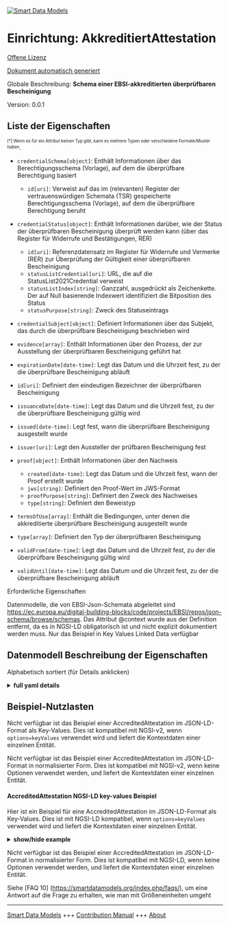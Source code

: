 <!-- 10-Header -->  
[![Smart Data Models](https://smartdatamodels.org/wp-content/uploads/2022/01/SmartDataModels_logo.png "Logo")](https://smartdatamodels.org)  
Einrichtung: AkkreditiertAttestation  
====================================<!-- /10-Header -->  
<!-- 15-License -->  
[Offene Lizenz](https://github.com/smart-data-models//dataModel.VerifiableCredentials/blob/master/AccreditedAttestation/LICENSE.md)  
[Dokument automatisch generiert](https://docs.google.com/presentation/d/e/2PACX-1vTs-Ng5dIAwkg91oTTUdt8ua7woBXhPnwavZ0FxgR8BsAI_Ek3C5q97Nd94HS8KhP-r_quD4H0fgyt3/pub?start=false&loop=false&delayms=3000#slide=id.gb715ace035_0_60)  
<!-- /15-License -->  
<!-- 20-Description -->  
Globale Beschreibung: **Schema einer EBSI-akkreditierten überprüfbaren Bescheinigung**  
Version: 0.0.1  
<!-- /20-Description -->  
<!-- 30-PropertiesList -->  

## Liste der Eigenschaften  

<sup><sub>[*] Wenn es für ein Attribut keinen Typ gibt, kann es mehrere Typen oder verschiedene Formate/Muster haben</sub></sup>.  
- `credentialSchema[object]`: Enthält Informationen über das Berechtigungsschema (Vorlage), auf dem die überprüfbare Berechtigung basiert  	- `id[uri]`: Verweist auf das im (relevanten) Register der vertrauenswürdigen Schemata (TSR) gespeicherte Berechtigungsschema (Vorlage), auf dem die überprüfbare Berechtigung beruht    
- `credentialStatus[object]`: Enthält Informationen darüber, wie der Status der überprüfbaren Bescheinigung überprüft werden kann (über das Register für Widerrufe und Bestätigungen, RER)  	- `id[uri]`: Referenzdatensatz im Register für Widerrufe und Vermerke (RER) zur Überprüfung der Gültigkeit einer überprüfbaren Bescheinigung    
	- `statusListCredential[uri]`: URL, die auf die StatusList2021Credential verweist    
	- `statusListIndex[string]`: Ganzzahl, ausgedrückt als Zeichenkette. Der auf Null basierende Indexwert identifiziert die Bitposition des Status    
	- `statusPurpose[string]`: Zweck des Statuseintrags    
- `credentialSubject[object]`: Definiert Informationen über das Subjekt, das durch die überprüfbare Bescheinigung beschrieben wird  	  
- `evidence[array]`: Enthält Informationen über den Prozess, der zur Ausstellung der überprüfbaren Bescheinigung geführt hat  - `expirationDate[date-time]`: Legt das Datum und die Uhrzeit fest, zu der die überprüfbare Bescheinigung abläuft  - `id[uri]`: Definiert den eindeutigen Bezeichner der überprüfbaren Bescheinigung  - `issuanceDate[date-time]`: Legt das Datum und die Uhrzeit fest, zu der die überprüfbare Bescheinigung gültig wird  - `issued[date-time]`: Legt fest, wann die überprüfbare Bescheinigung ausgestellt wurde  - `issuer[uri]`: Legt den Aussteller der prüfbaren Bescheinigung fest  - `proof[object]`: Enthält Informationen über den Nachweis  	- `created[date-time]`: Legt das Datum und die Uhrzeit fest, wann der Proof erstellt wurde    
	- `jws[string]`: Definiert den Proof-Wert im JWS-Format    
	- `proofPurpose[string]`: Definiert den Zweck des Nachweises    
	- `type[string]`: Definiert den Beweistyp    
- `termsOfUse[array]`: Enthält die Bedingungen, unter denen die akkreditierte überprüfbare Bescheinigung ausgestellt wurde  - `type[array]`: Definiert den Typ der überprüfbaren Bescheinigung  - `validFrom[date-time]`: Legt das Datum und die Uhrzeit fest, zu der die überprüfbare Bescheinigung gültig wird  - `validUntil[date-time]`: Legt das Datum und die Uhrzeit fest, zu der die überprüfbare Bescheinigung abläuft  <!-- /30-PropertiesList -->  
<!-- 35-RequiredProperties -->  
Erforderliche Eigenschaften  
<!-- /35-RequiredProperties -->  
<!-- 40-RequiredProperties -->  
Datenmodelle, die von EBSI-Json-Schemata abgeleitet sind https://ec.europa.eu/digital-building-blocks/code/projects/EBSI/repos/json-schema/browse/schemas. Das Attribut @context wurde aus der Definition entfernt, da es in NGSI-LD obligatorisch ist und nicht explizit dokumentiert werden muss. Nur das Beispiel in Key Values Linked Data verfügbar  
<!-- /40-RequiredProperties -->  
<!-- 50-DataModelHeader -->  
## Datenmodell Beschreibung der Eigenschaften  
Alphabetisch sortiert (für Details anklicken)  
<!-- /50-DataModelHeader -->  
<!-- 60-ModelYaml -->  
<details><summary><strong>full yaml details</strong></summary>    
```yaml  
AccreditedAttestation:    
  description: Schema of an EBSI Accredited Verifiable Attestation    
  properties:    
    credentialSchema:    
      description: Contains information about the credential schema (template) on which the Verifiable Authorisation is based    
      properties:    
        id:    
          description: References the credential schema (template) stored on the (relevant) Trusted Schemas Registry (TSR) on which the Verifiable Authorisation is based    
          format: uri    
          type: string    
          x-ngsi:    
            type: Property    
        type:    
          description: Defines credential schema type    
          enum:    
            - FullJsonSchemaValidator2021    
          type: string    
          x-ngsi:    
            type: Property    
      required:    
        - id    
        - type    
      type: object    
      x-ngsi:    
        type: Property    
    credentialStatus:    
      description: 'Contains information about how to verify the status of the Verifiable Attestation (via the Revocation and Endorsement Registry, RER)'    
      properties:    
        id:    
          description: References record in the Revocation and Endorsement Registry (RER) to enable verification of a Verifiable Attestation’s validity    
          format: uri    
          type: string    
          x-ngsi:    
            type: Property    
        statusListCredential:    
          description: URL referencing the StatusList2021Credential    
          format: uri    
          type: string    
          x-ngsi:    
            type: Property    
        statusListIndex:    
          description: Integer expressed as a string. The zero based index value identifies the bit position of the status    
          type: string    
          x-ngsi:    
            type: Property    
        statusPurpose:    
          description: Purpose of the status entry    
          enum:    
            - revocation    
            - suspension    
          type: string    
          x-ngsi:    
            type: Property    
        type:    
          description: Defines the Verifiable Credential status type    
          type: string    
          x-ngsi:    
            type: Property    
      required:    
        - id    
        - type    
      type: object    
      x-ngsi:    
        type: Property    
    credentialSubject:    
      description: Defines information about the subject that is described by the Verifiable Attestation    
      properties:    
        id:    
          description: Defines the DID of the subject that is described by the Verifiable Attestation    
          format: uri    
          type: string    
          x-ngsi:    
            type: Property    
      type: object    
      x-ngsi:    
        type: Property    
    evidence:    
      description: Contains information about the process which resulted in the issuance of the Verifiable Attestation    
      items:    
        properties:    
          documentPresence:    
            items:    
              description: Description to be completed    
              type: string    
              x-ngsi:    
                type: Property    
            type: array    
          evidenceDocument:    
            items:    
              description: Description to be completed    
              type: string    
              x-ngsi:    
                type: Property    
            type: array    
          id:    
            description: 'If present, it MUST contain a URL that points to where more information about this instance of evidence can be found'    
            type: string    
            x-ngsi:    
              type: Property    
          subjectPresence:    
            description: Description to be completed    
            type: string    
            x-ngsi:    
              type: Property    
          type:    
            description: Defines the evidence type    
            items:    
              type: string    
            type: array    
            x-ngsi:    
              type: Property    
        required:    
          - id    
          - type    
        type: object    
      type: array    
      x-ngsi:    
        type: Property    
    expirationDate:    
      description: 'Defines the date and time, when the Verifiable Attestation expires'    
      format: date-time    
      type: string    
      x-ngsi:    
        type: Property    
    id:    
      description: Defines unique identifier of the Verifiable Attestation    
      format: uri    
      type: string    
      x-ngsi:    
        type: Property    
    issuanceDate:    
      description: 'Defines the date and time, when the Verifiable Attestation becomes valid'    
      format: date-time    
      type: string    
      x-ngsi:    
        type: Property    
    issued:    
      description: Defines when the Verifiable Attestation was issued    
      format: date-time    
      type: string    
      x-ngsi:    
        type: Property    
    issuer:    
      description: Defines the issuer of the Verifiable Attestation    
      format: uri    
      type: string    
      x-ngsi:    
        type: Property    
    proof:    
      description: Contains information about the proof    
      properties:    
        created:    
          description: 'Defines the date and time, when the proof has been created'    
          format: date-time    
          type: string    
          x-ngsi:    
            type: Property    
        jws:    
          description: Defines the proof value in JWS format    
          type: string    
          x-ngsi:    
            type: Property    
        proofPurpose:    
          description: Defines the purpose of the proof    
          type: string    
          x-ngsi:    
            type: Property    
        type:    
          description: Defines the proof type    
          type: string    
          x-ngsi:    
            type: Property    
        verificationMethod:    
          description: Contains information about the verification method / proof mechanisms    
          type: string    
          x-ngsi:    
            type: Property    
      required:    
        - type    
        - proofPurpose    
        - created    
        - verificationMethod    
        - jws    
      type: object    
      x-ngsi:    
        type: Property    
    termsOfUse:    
      description: Contains the terms under which the Accredited Verifiable Attestation was issued    
      items:    
        description: Description to be completed    
        properties:    
          id:    
            description: Contains a URL that points to where more information about this instance of terms of use can be found    
            format: uri    
            type: string    
            x-ngsi:    
              type: Property    
          type:    
            description: Defines the type of terms of use    
            type: string    
            x-ngsi:    
              type: Property    
        required:    
          - id    
          - type    
        type: object    
        x-ngsi:    
          type: Property    
      type: array    
      x-ngsi:    
        type: Property    
    type:    
      description: Defines the Verifiable Credential type    
      items:    
        type: string    
      type: array    
      x-ngsi:    
        type: Property    
    validFrom:    
      description: 'Defines the date and time, when the Verifiable Attestation becomes valid'    
      format: date-time    
      type: string    
      x-ngsi:    
        type: Property    
    validUntil:    
      description: 'Defines the date and time, when the Verifiable Attestation expires'    
      format: date-time    
      type: string    
      x-ngsi:    
        type: Property    
  required: []    
  type: object    
  x-derived-from: https://ec.europa.eu/digital-building-blocks/code/projects/EBSI/repos/json-schema/browse/schemas/ebsi-accredited-attestation/2022-11/schema.json    
  x-disclaimer: 'Redistribution and use in source and binary forms, with or without modification, are permitted  provided that the license conditions are met. Copyleft (c) 2022 Contributors to Smart Data Models Program'    
  x-license-url: https://github.com/smart-data-models/dataModel.VerifiableCredentials/blob/master/AccreditedAttestation/LICENSE.md    
  x-model-schema: ""    
  x-model-tags: 'EBSI, Verifiable Credentials'    
  x-version: 0.0.1    
```  
</details>    
<!-- /60-ModelYaml -->  
<!-- 70-MiddleNotes -->  
<!-- /70-MiddleNotes -->  
<!-- 80-Examples -->  
## Beispiel-Nutzlasten  
Nicht verfügbar ist das Beispiel einer AccreditedAttestation im JSON-LD-Format als Key-Values. Dies ist kompatibel mit NGSI-v2, wenn `options=keyValues` verwendet wird und liefert die Kontextdaten einer einzelnen Entität.  
Nicht verfügbar ist das Beispiel einer AccreditedAttestation im JSON-LD-Format in normalisierter Form. Dies ist kompatibel mit NGSI-v2, wenn keine Optionen verwendet werden, und liefert die Kontextdaten einer einzelnen Entität.  
#### AccreditedAttestation NGSI-LD key-values Beispiel  
Hier ist ein Beispiel für eine AccreditedAttestation im JSON-LD-Format als Key-Values. Dies ist mit NGSI-LD kompatibel, wenn `options=keyValues` verwendet wird und liefert die Kontextdaten einer einzelnen Entität.  
<details><summary><strong>show/hide example</strong></summary>    
```json  
{  
  "@context": ["https://www.w3.org/2018/credentials/v1"],  
  "id": "urn:uuid:58afcb57-81f9-4e8c-817b-01f0597d6801",  
  "type": [  
    "VerifiableCredential",  
    "VerifiableAttestation",  
    "AccreditedVerifiableAttestation"  
  ],  
  "issuer": "did:ebsi:00001234",  
  "issuanceDate": "2021-11-01T00:00:00Z",  
  "validFrom": "2021-11-01T00:00:00Z",  
  "expirationDate": "2024-06-22T14:11:44Z",  
  "issued": "2020-06-22T14:11:44Z",  
  "termsOfUse": [  
    {  
      "id": "https://essif.europa.eu/accreditation/45",  
      "type": "VerifiableAccreditation"  
    }  
  ],  
  "credentialSubject": {  
    "id": "did:ebsi:00001235"  
  },  
  "credentialStatus": {  
    "id": "https://essif.europa.eu/status/45",  
    "type": "CredentialsStatusList2020"  
  },  
  "credentialSchema": {  
    "id": "https://api-test.ebsi.eu/trusted-schemas-registry/v2/schemas/0x4a131e78474b35ca4c93d4904cae9f2013cd53794ce521f6fcfac17ac460c6e5",  
    "type": "FullJsonSchemaValidator2021"  
  }  
}  
```  
</details>  
Nicht verfügbar ist das Beispiel einer AccreditedAttestation im JSON-LD-Format in normalisierter Form. Dies ist kompatibel mit NGSI-LD, wenn keine Optionen verwendet werden, und liefert die Kontextdaten einer einzelnen Entität.  
<!-- /80-Examples -->  
<!-- 90-FooterNotes -->  
<!-- /90-FooterNotes -->  
<!-- 95-Units -->  
Siehe [FAQ 10] (https://smartdatamodels.org/index.php/faqs/), um eine Antwort auf die Frage zu erhalten, wie man mit Größeneinheiten umgeht  
<!-- /95-Units -->  
<!-- 97-LastFooter -->  
---  
[Smart Data Models](https://smartdatamodels.org) +++ [Contribution Manual](https://bit.ly/contribution_manual) +++ [About](https://bit.ly/Introduction_SDM)<!-- /97-LastFooter -->  
